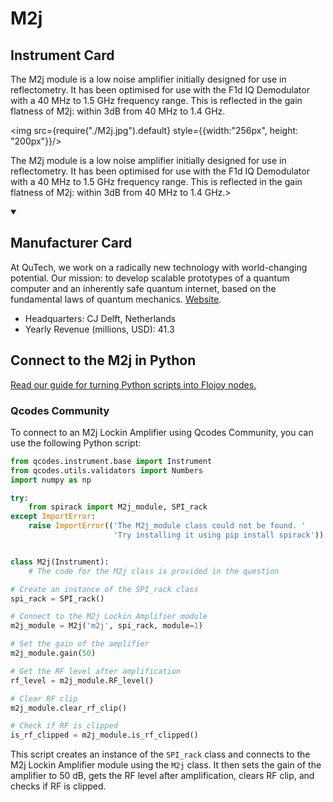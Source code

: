 
# M2j

## Instrument Card

<div className="flex">

<div>

The M2j module is a low noise amplifier initially designed for use in reflectometry. It has been optimised for use with the F1d IQ Demodulator with a 40 MHz to 1.5 GHz frequency range. This is reflected in the gain flatness of M2j: within 3dB from 40 MHz to 1.4 GHz.

</div>

<img src={require("./M2j.jpg").default} style={{width:"256px", height: "200px"}}/>

</div>

The M2j module is a low noise amplifier initially designed for use in reflectometry. It has been optimised for use with the F1d IQ Demodulator with a 40 MHz to 1.5 GHz frequency range. This is reflected in the gain flatness of M2j: within 3dB from 40 MHz to 1.4 GHz.>

<details open>
<summary><h2>Manufacturer Card</h2></summary>

At QuTech, we work on a radically new technology with world-changing potential. Our mission: to develop scalable prototypes of a quantum computer and an inherently safe quantum internet, based on the fundamental laws of quantum mechanics. <a href="https://qutech.nl/">Website</a>.

<ul>
  <li>Headquarters: CJ Delft, Netherlands</li>
  <li>Yearly Revenue (millions, USD): 41.3</li>
</ul>
</details>

## Connect to the M2j in Python

[Read our guide for turning Python scripts into Flojoy nodes.](https://docs.flojoy.ai/custom-nodes/creating-custom-node/)


### Qcodes Community

To connect to an M2j Lockin Amplifier using Qcodes Community, you can use the following Python script:

```python
from qcodes.instrument.base import Instrument
from qcodes.utils.validators import Numbers
import numpy as np

try:
    from spirack import M2j_module, SPI_rack
except ImportError:
    raise ImportError(('The M2j_module class could not be found. '
                       'Try installing it using pip install spirack'))


class M2j(Instrument):
    # The code for the M2j class is provided in the question

# Create an instance of the SPI_rack class
spi_rack = SPI_rack()

# Connect to the M2j Lockin Amplifier module
m2j_module = M2j('m2j', spi_rack, module=1)

# Set the gain of the amplifier
m2j_module.gain(50)

# Get the RF level after amplification
rf_level = m2j_module.RF_level()

# Clear RF clip
m2j_module.clear_rf_clip()

# Check if RF is clipped
is_rf_clipped = m2j_module.is_rf_clipped()
```

This script creates an instance of the `SPI_rack` class and connects to the M2j Lockin Amplifier module using the `M2j` class. It then sets the gain of the amplifier to 50 dB, gets the RF level after amplification, clears RF clip, and checks if RF is clipped.

